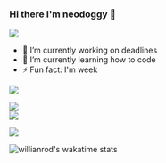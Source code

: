 ### Hi there I'm neodoggy 👋

![](https://img.shields.io/badge/About%20me-owo-pink)

- 🔭 I’m currently working on deadlines
- 🌱 I’m currently learning how to code
- ⚡ Fun fact: I'm week

![](https://img.shields.io/badge/Github%20stats-owo-pink)  

![](https://github-readme-stats.vercel.app/api?username=neodoggy&theme=radical&show_icons=true&custom_title=meow%20ニオ%20meow)  
![](https://github-readme-stats.vercel.app/api/top-langs/?username=neodoggy&theme=radical&layout=compact&card_width=445)

<!--START_SECTION:waka-->
<!--![Profile Views](http://img.shields.io/badge/Profile%20Views-owo-blue)-->

![](https://img.shields.io/badge/Waka%20stats-owo-pink)  

![willianrod's wakatime stats](https://github-readme-stats.vercel.app/api/wakatime?username=neodoggy&theme=radical&layout=compact&custom_title=did%20I%20do%20anything%20this%20week%20?)


<!--
**NeoDoggy/neodoggy** is a ✨ _special_ ✨ repository because its `README.md` (this file) appears on your GitHub profile.

Here are some ideas to get you started:

- 🔭 I’m currently working on ...
- 🌱 I’m currently learning ...
- 👯 I’m looking to collaborate on ...
- 🤔 I’m looking for help with ...
- 💬 Ask me about ...
- 📫 How to reach me: ...
- 😄 Pronouns: ...
- ⚡ Fun fact: ...
-->
